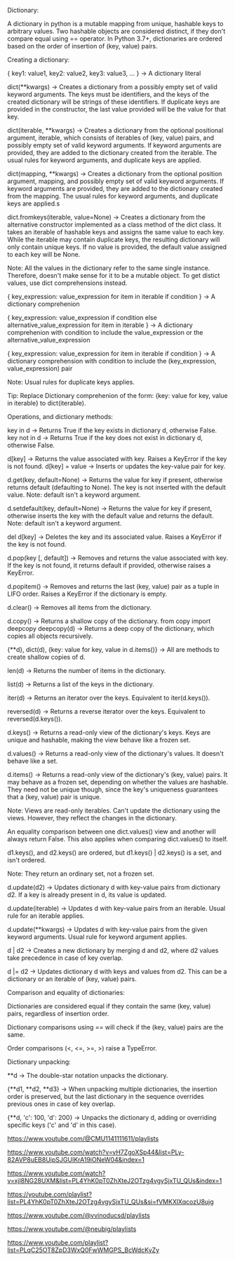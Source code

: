 Dictionary:

A dictionary in python is a mutable mapping from unique, hashable keys to arbitrary values.
Two hashable objects are considered distinct, if they don't compare equal using == operator.
In Python 3.7+, dictionaries are ordered based on the order of insertion of (key, value) pairs.

Creating a dictionary:

{
    key1: value1,
    key2: value2,
    key3: value3,
    ...
} -> A dictionary literal

dict(**kwargs) -> Creates a dictionary from a possibly empty set of valid keyword arguments. The keys must be identifiers, and the keys of the created dictionary will be strings of these identifiers. If duplicate keys are provided in the constructor, the last value provided will be the value for that key. 

dict(iterable, **kwargs) -> Creates a dictionary from the optional positional argument, iterable, which consists of iterables of (key, value) pairs, and possibly empty set of valid keyword arguments. If keyword arguments are provided, they are added to the dictionary created from the iterable. The usual rules for keyword arguments, and duplicate keys are applied.

dict(mapping, **kwargs) -> Creates a dictionary from the optional position argument, mapping, and possibly empty set of valid keyword arguments. If keyword arguments are provided, they are added to the dictionary created from the mapping. The usual rules for keyword arguments, and duplicate keys are applied.s

dict.fromkeys(iterable, value=None) -> Creates a dictionary from the alternative constructor implemented as a class method of the dict class. It takes an iterable of hashable keys and assigns the same value to each key. While the iterable may contain duplicate keys, the resulting dictionary will only contain unique keys. If no value is provided, the default value assigned to each key will be None.

Note: All the values in the dictionary refer to the same single instance. Therefore, doesn't make sense for it to be a mutable object. To get distict values, use dict comprehensions instead.

{
    key_expression: value_expression 
    for item in iterable if condition
} -> A dictionary comprehenion

{
    key_expression: value_expression
    if condition 
    else alternative_value_expression 
    for item in iterable
} -> A dictionary comprehenion with condition to include the value_expression or the alternative_value_expression

{
    key_expression: value_expression 
    for item in iterable 
    if condition
} -> A dictionary comprehension with condition to include the (key_expression, value_expression) pair

Note:
Usual rules for duplicate keys applies.

Tip: 
Replace Dictionary comprehenion of the form: {key: value for key, value in iterable} to dict(iterable).

Operations, and dictionary methods:

key in d -> Returns True if the key exists in dictionary d, otherwise False.
key not in d -> Returns True if the key does not exist in dictionary d, otherwise False.

d[key] -> Returns the value associated with key. Raises a KeyError if the key is not found.
d[key] = value -> Inserts or updates the key-value pair for key.

d.get(key, default=None) -> Returns the value for key if present, otherwise returns default (defaulting to None). The key is not inserted with the default value.
Note: default isn't a keyword argument.

d.setdefault(key, default=None) -> Returns the value for key if present, otherwise inserts the key with the default value and returns the default.
Note: default isn't a keyword argument.

del d[key] -> Deletes the key and its associated value. Raises a KeyError if the key is not found.

d.pop(key [, default]) -> Removes and returns the value associated with key. If the key is not found, it returns default if provided, otherwise raises a KeyError.

d.popitem() -> Removes and returns the last (key, value) pair as a tuple in LIFO order. Raises a KeyError if the dictionary is empty.

d.clear() -> Removes all items from the dictionary.

d.copy() -> Returns a shallow copy of the dictionary.
from copy import deepcopy
deepcopy(d) -> Returns a deep copy of the dictionary, which copies all objects recursively.

{**d}, dict(d), {key: value for key, value in d.items()} -> All are methods to create shallow copies of d.

len(d) -> Returns the number of items in the dictionary.

list(d) -> Returns a list of the keys in the dictionary.

iter(d) -> Returns an iterator over the keys. Equivalent to iter(d.keys()).

reversed(d) -> Returns a reverse iterator over the keys. Equivalent to reversed(d.keys()).

d.keys() -> Returns a read-only view of the dictionary's keys. Keys are unique and hashable, making the view behave like a frozen set.

d.values() -> Returns a read-only view of the dictionary's values. It doesn't behave like a set.

d.items() -> Returns a read-only view of the dictionary's (key, value) pairs. It may behave as a frozen set, depending on whether the values are hashable. They need not be unique though, since the key's uniqueness guarantees that a (key, value) pair is unique.

Note:
Views are read-only iterables. Can't update the dictionary using the views. However, they reflect the changes in the dictionary.

An equality comparison between one dict.values() view and another will always return False. This also applies when comparing dict.values() to itself.

d1.keys(), and d2.keys() are ordered, but d1.keys() | d2.keys() is a set, and isn't ordered. 

Note:
They return an ordinary set, not a frozen set.

d.update(d2) -> Updates dictionary d with key-value pairs from dictionary d2. If a key is already present in d, its value is updated.

d.update(iterable) -> Updates d with key-value pairs from an iterable. Usual rule for an iterable applies.

d.update(**kwargs) -> Updates d with key-value pairs from the given keyword arguments. Usual rule for keyword argument applies.

d | d2 -> Creates a new dictionary by merging d and d2, where d2 values take precedence in case of key overlap.

d |= d2 -> Updates dictionary d with keys and values from d2. This can be a dictionary or an iterable of (key, value) pairs.

Comparison and equality of dictionaries:

Dictionaries are considered equal if they contain the same (key, value) pairs, regardless of insertion order.

Dictionary comparisons using == will check if the (key, value) pairs are the same.

Order comparisons (<, <=, >=, >) raise a TypeError.

Dictionary unpacking:

**d -> The double-star notation unpacks the dictionary.

{**d1, **d2, **d3} -> When unpacking multiple dictionaries, the insertion order is preserved, but the last dictionary in the sequence overrides previous ones in case of key overlap.

{**d, 'c': 100, 'd': 200} -> Unpacks the dictionary d, adding or overriding specific keys ('c' and 'd' in this case).



https://www.youtube.com/@CMU1141111611/playlists

https://www.youtube.com/watch?v=vH7ZgoXSp44&list=PLy-82AVP8uEB8UipSJGUIKrA19iONeW04&index=1

https://www.youtube.com/watch?v=xjl8NG28UXM&list=PL4YhK0pT0ZhXteJ2OTzg4vgySjxTU_QUs&index=1

https://youtube.com/playlist?list=PL4YhK0pT0ZhXteJ2OTzg4vgySjxTU_QUs&si=fVMKXlXqcozU8ujg

https://www.youtube.com/@vvinoducsd/playlists

https://www.youtube.com/@neubig/playlists

https://www.youtube.com/playlist?list=PLqC25OT8ZpD3WxQ0FwWMGPS_BcWdcKyZy
